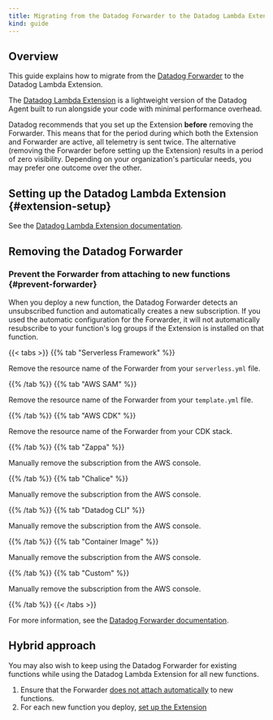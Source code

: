 ```yaml
---
title: Migrating from the Datadog Forwarder to the Datadog Lambda Extension
kind: guide
---
```

## Overview


This guide explains how to migrate from the [Datadog Forwarder][2] to the Datadog Lambda Extension.

The [Datadog Lambda Extension][1] is a lightweight version of the Datadog Agent built to run alongside your code with minimal performance overhead. 

Datadog recommends that you set up the Extension **before** removing the Forwarder. This means that for the period during which both the Extension and Forwarder are active, all telemetry is sent twice. The alternative (removing the Forwarder before setting up the Extension) results in a period of zero visibility. Depending on your organization's particular needs, you may prefer one outcome over the other.

## Setting up the Datadog Lambda Extension {#extension-setup}

See the [Datadog Lambda Extension documentation][1].

## Removing the Datadog Forwarder

### Prevent the Forwarder from attaching to new functions {#prevent-forwarder}

When you deploy a new function, the Datadog Forwarder detects an unsubscribed function and automatically creates a new subscription. If you used the automatic configuration for the Forwarder, it will not automatically resubscribe to your function's log groups if the Extension is installed on that function.

{{< tabs >}}
{{% tab "Serverless Framework" %}}

Remove the resource name of the Forwarder from your `serverless.yml` file.

{{% /tab %}}
{{% tab "AWS SAM" %}}

Remove the resource name of the Forwarder from your `template.yml` file.

{{% /tab %}}
{{% tab "AWS CDK" %}}

Remove the resource name of the Forwarder from your CDK stack.

{{% /tab %}}
{{% tab "Zappa" %}}

Manually remove the subscription from the AWS console.

{{% /tab %}}
{{% tab "Chalice" %}}

Manually remove the subscription from the AWS console.

{{% /tab %}}
{{% tab "Datadog CLI" %}}

Manually remove the subscription from the AWS console.

{{% /tab %}}
{{% tab "Container Image" %}}

Manually remove the subscription from the AWS console.

{{% /tab %}}
{{% tab "Custom" %}}

Manually remove the subscription from the AWS console.

{{% /tab %}}
{{< /tabs >}}

For more information, see the [Datadog Forwarder documentation][2].

## Hybrid approach

You may also wish to keep using the Datadog Forwarder for existing functions while using the Datadog Lambda Extension for all new functions. 

1. Ensure that the Forwarder [does not attach automatically](#prevent-forwarder) to new functions.
2. For each new function you deploy, [set up the Extension](#extension-setup)

[1]: /serverless/libraries_integrations/extension/
[2]: /serverless/libraries_integrations/forwarder/
